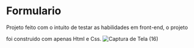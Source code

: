 # Formulario

Projeto feito com o intuito de testar as habilidades em front-end, o projeto


foi construido com apenas Html e Css.
![Captura de Tela (16)](https://user-images.githubusercontent.com/122378399/229298562-6939d17e-4296-465d-bbee-2c1111380e63.png)

